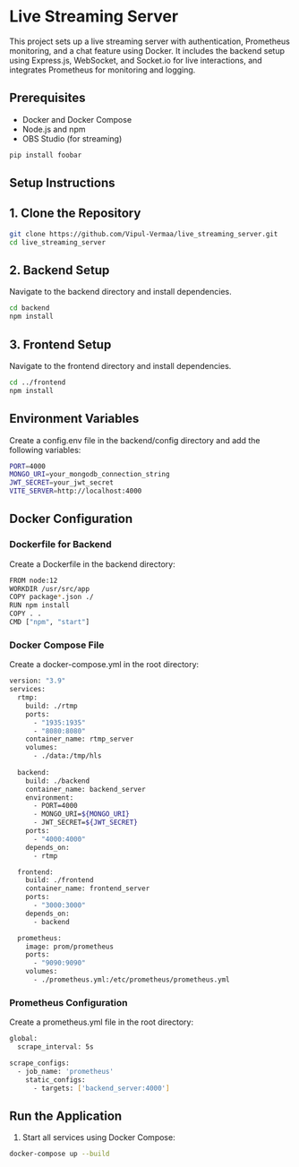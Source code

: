 # Live Streaming Server 

This project sets up a live streaming server with authentication, Prometheus monitoring, and a chat feature using Docker. It includes the backend setup using Express.js, WebSocket, and Socket.io for live interactions, and integrates Prometheus for monitoring and logging.

## Prerequisites

- Docker and Docker Compose
- Node.js and npm
- OBS Studio (for streaming)

```bash
pip install foobar
```

## Setup Instructions
## 1. Clone the Repository 

```bash
git clone https://github.com/Vipul-Vermaa/live_streaming_server.git
cd live_streaming_server
```

## 2. Backend Setup
Navigate to the backend directory and install dependencies.

```bash
cd backend
npm install
```

## 3. Frontend Setup
Navigate to the frontend directory and install dependencies.
```bash
cd ../frontend
npm install
```
## Environment Variables
Create a config.env file in the backend/config directory and add the following variables:

```bash
PORT=4000
MONGO_URI=your_mongodb_connection_string
JWT_SECRET=your_jwt_secret
VITE_SERVER=http://localhost:4000
```
## Docker Configuration
### Dockerfile for Backend
Create a Dockerfile in the backend directory:

```bash
FROM node:12
WORKDIR /usr/src/app
COPY package*.json ./
RUN npm install
COPY . .
CMD ["npm", "start"]
```
### Docker Compose File
Create a docker-compose.yml in the root directory:
```bash
version: "3.9"
services:
  rtmp:
    build: ./rtmp
    ports:
      - "1935:1935"
      - "8080:8080"
    container_name: rtmp_server
    volumes:
      - ./data:/tmp/hls
  
  backend:
    build: ./backend
    container_name: backend_server
    environment:
      - PORT=4000
      - MONGO_URI=${MONGO_URI}
      - JWT_SECRET=${JWT_SECRET}
    ports:
      - "4000:4000"
    depends_on:
      - rtmp

  frontend:
    build: ./frontend
    container_name: frontend_server
    ports:
      - "3000:3000"
    depends_on:
      - backend

  prometheus:
    image: prom/prometheus
    ports:
      - "9090:9090"
    volumes:
      - ./prometheus.yml:/etc/prometheus/prometheus.yml
```
### Prometheus Configuration
Create a prometheus.yml file in the root directory:
```bash
global:
  scrape_interval: 5s

scrape_configs:
  - job_name: 'prometheus'
    static_configs:
      - targets: ['backend_server:4000']
```
## Run the Application
1. Start all services using Docker Compose:
```bash 
docker-compose up --build
```
